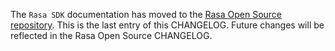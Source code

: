 The `Rasa SDK` documentation has moved to the [Rasa Open Source repository](https://github.com/rasahq/rasa).
This is the last entry of this CHANGELOG. Future changes will be reflected in the Rasa Open Source CHANGELOG.